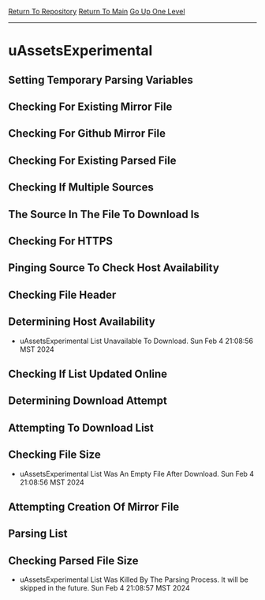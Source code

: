 [Return To Repository](https://github.com/DigitalWarrior/piholeparser/)
[Return To Main](https://github.com/DigitalWarrior/piholeparser/blob/master/RecentRunLogs/Mainlog.md)
[Go Up One Level](https://github.com/DigitalWarrior/piholeparser/blob/master/RecentRunLogs/TopLevelScripts/30-Processing-External-Blacklists.md)
____________________________________
# uAssetsExperimental
## Setting Temporary Parsing Variables
## Checking For Existing Mirror File
## Checking For Github Mirror File
## Checking For Existing Parsed File
## Checking If Multiple Sources
## The Source In The File To Download Is
## Checking For HTTPS
## Pinging Source To Check Host Availability
## Checking File Header
## Determining Host Availability
* uAssetsExperimental List Unavailable To Download. Sun Feb  4 21:08:56 MST 2024
## Checking If List Updated Online
## Determining Download Attempt
## Attempting To Download List
## Checking File Size
* uAssetsExperimental List Was An Empty File After Download. Sun Feb  4 21:08:56 MST 2024
## Attempting Creation Of Mirror File
## Parsing List
## Checking Parsed File Size
* uAssetsExperimental List Was Killed By The Parsing Process. It will be skipped in the future. Sun Feb  4 21:08:57 MST 2024
